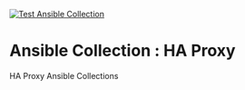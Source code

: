 [![Test Ansible Collection](https://github.com/kube-cloud/ansible-collection-haproxy/actions/workflows/sanity-checks-plugins.yml/badge.svg)](https://github.com/kube-cloud/ansible-collection-haproxy/actions/workflows/sanity-checks-plugins.yml)

# Ansible Collection : HA Proxy

HA Proxy Ansible Collections

